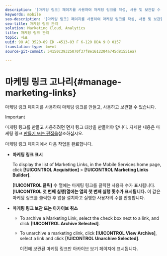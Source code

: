 ```yaml
---
description: '[마케팅 링크] 페이지를 사용하여 마케팅 링크를 작성, 사용 및 보관할 수 있습니다.'
keywords: mobile
seo-description: '[마케팅 링크] 페이지를 사용하여 마케팅 링크를 작성, 사용 및 보관할 수 있습니다.'
seo-title: 마케팅 링크 관리
solution: Marketing Cloud, Analytics
title: 마케팅 링크 관리
topic: 지표
uuid: 98 AC 3520-89 ED -4513-83 F 6-120 DDA 9 D 0157
translation-type: tm+mt
source-git-commit: 54150c39325070f37f8e1612204a745d81551ea7

---
```



# 마케팅 링크 고나리{#manage-marketing-links}

마케팅 링크 페이지를 사용하여 마케팅 링크를 만들고, 사용하고 보관할 수 있습니다.

>[!IMPORTANT]
>
>마케팅 링크를 만들고 사용하려면 먼저 링크 대상을 만들어야 합니다. 자세한 내용은 마케팅 링크 [만들기 또는 편집을](/help/using/acquisition-main/c-marketing-links-builder/t-create-edit-adobe-links/t-create-edit-adobe-links.md)참조하십시오.

마케팅 링크 페이지에서 다음 작업을 완료합니다.

* **마케팅 링크 표시**

   To display the list of Marketing Links, in the Mobile Services home page, click **[!UICONTROL Acquisition]** &gt; **[!UICONTROL Marketing Links Builder]**.

   **[!UICONTROL 클릭]** 수 열에는 마케팅 링크를 클릭한 사용자 수가 표시됩니다. **[!UICONTROL 첫 번째 실행]열에는 앱의 첫 번째 실행 횟수가 표시됩니다.** 이 값은 마케팅 링크를 클릭한 후 앱을 설치하고 실행한 사용자의 수를 반영합니다.

* **마케팅 링크 보관 또는 아카이브 취소**

   * To archive a Marketing Link, select the check box next to a link, and click **[!UICONTROL Archive Selected]**.
   * To unarchive a marketing clink, click **[!UICONTROL View Archive]**, select a link and click **[!UICONTROL Unarchive Selected]**.

      이전에 보관된 마케팅 링크만 아카이브 보기 페이지에 표시됩니다.

